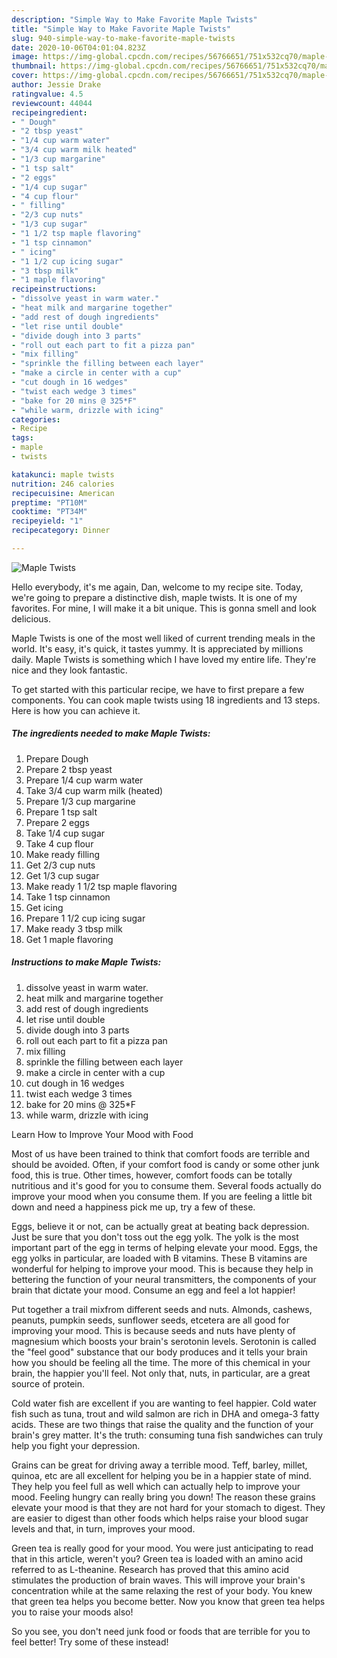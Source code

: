 ```yaml
---
description: "Simple Way to Make Favorite Maple Twists"
title: "Simple Way to Make Favorite Maple Twists"
slug: 940-simple-way-to-make-favorite-maple-twists
date: 2020-10-06T04:01:04.823Z
image: https://img-global.cpcdn.com/recipes/56766651/751x532cq70/maple-twists-recipe-main-photo.jpg
thumbnail: https://img-global.cpcdn.com/recipes/56766651/751x532cq70/maple-twists-recipe-main-photo.jpg
cover: https://img-global.cpcdn.com/recipes/56766651/751x532cq70/maple-twists-recipe-main-photo.jpg
author: Jessie Drake
ratingvalue: 4.5
reviewcount: 44044
recipeingredient:
- " Dough"
- "2 tbsp yeast"
- "1/4 cup warm water"
- "3/4 cup warm milk heated"
- "1/3 cup margarine"
- "1 tsp salt"
- "2 eggs"
- "1/4 cup sugar"
- "4 cup flour"
- " filling"
- "2/3 cup nuts"
- "1/3 cup sugar"
- "1 1/2 tsp maple flavoring"
- "1 tsp cinnamon"
- " icing"
- "1 1/2 cup icing sugar"
- "3 tbsp milk"
- "1 maple flavoring"
recipeinstructions:
- "dissolve yeast in warm water."
- "heat milk and margarine together"
- "add rest of dough ingredients"
- "let rise until double"
- "divide dough into 3 parts"
- "roll out each part to fit a pizza pan"
- "mix filling"
- "sprinkle the filling between each layer"
- "make a circle in center with a cup"
- "cut dough in 16 wedges"
- "twist each wedge 3 times"
- "bake for 20 mins @ 325*F"
- "while warm, drizzle with icing"
categories:
- Recipe
tags:
- maple
- twists

katakunci: maple twists 
nutrition: 246 calories
recipecuisine: American
preptime: "PT10M"
cooktime: "PT34M"
recipeyield: "1"
recipecategory: Dinner

---
```



![Maple Twists](https://img-global.cpcdn.com/recipes/56766651/751x532cq70/maple-twists-recipe-main-photo.jpg)

Hello everybody, it's me again, Dan, welcome to my recipe site. Today, we're going to prepare a distinctive dish, maple twists. It is one of my favorites. For mine, I will make it a bit unique. This is gonna smell and look delicious.



Maple Twists is one of the most well liked of current trending meals in the world. It's easy, it's quick, it tastes yummy. It is appreciated by millions daily. Maple Twists is something which I have loved my entire life. They're nice and they look fantastic.


To get started with this particular recipe, we have to first prepare a few components. You can cook maple twists using 18 ingredients and 13 steps. Here is how you can achieve it.

<!--inarticleads1-->

##### The ingredients needed to make Maple Twists:

1. Prepare  Dough
1. Prepare 2 tbsp yeast
1. Prepare 1/4 cup warm water
1. Take 3/4 cup warm milk (heated)
1. Prepare 1/3 cup margarine
1. Prepare 1 tsp salt
1. Prepare 2 eggs
1. Take 1/4 cup sugar
1. Take 4 cup flour
1. Make ready  filling
1. Get 2/3 cup nuts
1. Get 1/3 cup sugar
1. Make ready 1 1/2 tsp maple flavoring
1. Take 1 tsp cinnamon
1. Get  icing
1. Prepare 1 1/2 cup icing sugar
1. Make ready 3 tbsp milk
1. Get 1 maple flavoring




<!--inarticleads2-->

##### Instructions to make Maple Twists:

1. dissolve yeast in warm water.
1. heat milk and margarine together
1. add rest of dough ingredients
1. let rise until double
1. divide dough into 3 parts
1. roll out each part to fit a pizza pan
1. mix filling
1. sprinkle the filling between each layer
1. make a circle in center with a cup
1. cut dough in 16 wedges
1. twist each wedge 3 times
1. bake for 20 mins @ 325*F
1. while warm, drizzle with icing




Learn How to Improve Your Mood with Food


Most of us have been trained to think that comfort foods are terrible and should be avoided. Often, if your comfort food is candy or some other junk food, this is true. Other times, however, comfort foods can be totally nutritious and it's good for you to consume them. Several foods actually do improve your mood when you consume them. If you are feeling a little bit down and need a happiness pick me up, try a few of these.

Eggs, believe it or not, can be actually great at beating back depression. Just be sure that you don't toss out the egg yolk. The yolk is the most important part of the egg in terms of helping elevate your mood. Eggs, the egg yolks in particular, are loaded with B vitamins. These B vitamins are wonderful for helping to improve your mood. This is because they help in bettering the function of your neural transmitters, the components of your brain that dictate your mood. Consume an egg and feel a lot happier!

Put together a trail mixfrom different seeds and nuts. Almonds, cashews, peanuts, pumpkin seeds, sunflower seeds, etcetera are all good for improving your mood. This is because seeds and nuts have plenty of magnesium which boosts your brain's serotonin levels. Serotonin is called the "feel good" substance that our body produces and it tells your brain how you should be feeling all the time. The more of this chemical in your brain, the happier you'll feel. Not only that, nuts, in particular, are a great source of protein.

Cold water fish are excellent if you are wanting to feel happier. Cold water fish such as tuna, trout and wild salmon are rich in DHA and omega-3 fatty acids. These are two things that raise the quality and the function of your brain's grey matter. It's the truth: consuming tuna fish sandwiches can truly help you fight your depression. 

Grains can be great for driving away a terrible mood. Teff, barley, millet, quinoa, etc are all excellent for helping you be in a happier state of mind. They help you feel full as well which can actually help to improve your mood. Feeling hungry can really bring you down! The reason these grains elevate your mood is that they are not hard for your stomach to digest. They are easier to digest than other foods which helps raise your blood sugar levels and that, in turn, improves your mood.

Green tea is really good for your mood. You were just anticipating to read that in this article, weren't you? Green tea is loaded with an amino acid referred to as L-theanine. Research has proved that this amino acid stimulates the production of brain waves. This will improve your brain's concentration while at the same relaxing the rest of your body. You knew that green tea helps you become better. Now you know that green tea helps you to raise your moods also!

So you see, you don't need junk food or foods that are terrible for you to feel better! Try some of these instead!

